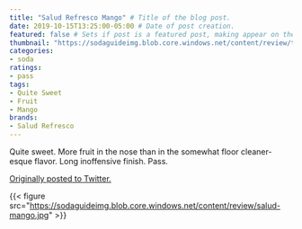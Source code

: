 ```yaml
---
title: "Salud Refresco Mango" # Title of the blog post.
date: 2019-10-15T13:25:00-05:00 # Date of post creation.
featured: false # Sets if post is a featured post, making appear on the home page side bar.
thumbnail: "https://sodaguideimg.blob.core.windows.net/content/review/thumbs/salud-mango.jpg" # Sets thumbnail image appearing inside card on homepage.
categories:
- soda
ratings:
- pass
tags:
- Quite Sweet
- Fruit
- Mango
brands:
- Salud Refresco
---
```


Quite sweet. More fruit in the nose than in the somewhat floor cleaner-esque flavor. Long inoffensive finish. Pass.

[Originally posted to Twitter.](https://twitter.com/Cavorter/status/1184173409862934529)

{{< figure src="https://sodaguideimg.blob.core.windows.net/content/review/salud-mango.jpg" >}}